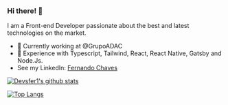 ### Hi there! 👋

I am a Front-end Developer passionate about the best and latest technologies on the market.

- 🔭 Currently working at @GrupoADAC
- 🌱 Experience with Typescript, Tailwind, React, React Native, Gatsby and Node.Js.
- See my LinkedIn: [Fernando Chaves](https://www.linkedin.com/in/fernandochavesfc/)

<div align="left" >
  
[![Devsfer1's github stats](https://github-readme-stats.vercel.app/api?username=devsfer1&show_icons=true&theme=radical&bg_color=30,0d0d0d,191919&title_color=fff&text_color=fff&icon_color=79ff97)](https://github.com/anuraghazra/github-readme-stats)
  
[![Top Langs](https://github-readme-stats.vercel.app/api/top-langs/?username=devsfer1&layout=compact&theme=radical&bg_color=30,0d0d0d,191919&title_color=fff&text_color=fff&icon_color=79ff97)](https://github.com/anuraghazra/github-readme-stats)
  



</div>
